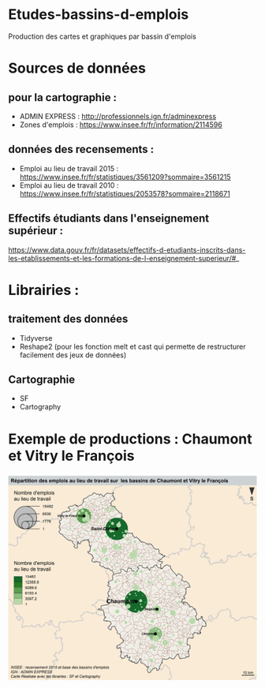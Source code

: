 # Etudes-bassins-d-emplois
Production des cartes et graphiques par bassin d'emplois

# Sources de données

## pour la cartographie :
* ADMIN EXPRESS : http://professionnels.ign.fr/adminexpress
* Zones d'emplois : https://www.insee.fr/fr/information/2114596

## données des recensements :

* Emploi au lieu de travail 2015 : https://www.insee.fr/fr/statistiques/3561209?sommaire=3561215
* Emploi au lieu de travail 2010 : https://www.insee.fr/fr/statistiques/2053578?sommaire=2118671

## Effectifs étudiants dans l'enseignement supérieur : 

https://www.data.gouv.fr/fr/datasets/effectifs-d-etudiants-inscrits-dans-les-etablissements-et-les-formations-de-l-enseignement-superieur/#_

# Librairies : 

## traitement des données
* Tidyverse
* Reshape2 (pour les fonction melt et cast qui permette de restructurer facilement des jeux de données)

## Cartographie
* SF
* Cartography



# Exemple de productions : Chaumont et Vitry le François

![Carte emplois](https://github.com/rsrgn/Etudes-bassins-d-emplois/blob/master/Chaumont-VLF/carte_emplois.png?raw=true "The plot produced by the R script")


